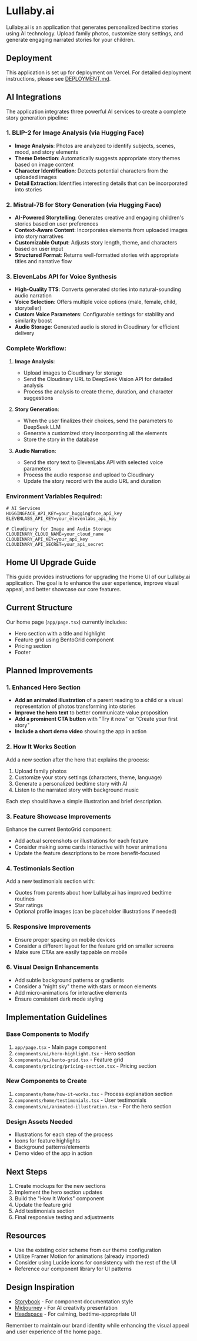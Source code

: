 # Lullaby.ai

Lullaby.ai is an application that generates personalized bedtime stories using AI technology. Upload family photos, customize story settings, and generate engaging narrated stories for your children.

## Deployment

This application is set up for deployment on Vercel. For detailed deployment instructions, please see [DEPLOYMENT.md](./DEPLOYMENT.md).

## AI Integrations

The application integrates three powerful AI services to create a complete story generation pipeline:

### 1. BLIP-2 for Image Analysis (via Hugging Face)

- **Image Analysis**: Photos are analyzed to identify subjects, scenes, mood, and story elements
- **Theme Detection**: Automatically suggests appropriate story themes based on image content
- **Character Identification**: Detects potential characters from the uploaded images
- **Detail Extraction**: Identifies interesting details that can be incorporated into stories

### 2. Mistral-7B for Story Generation (via Hugging Face)

- **AI-Powered Storytelling**: Generates creative and engaging children's stories based on user preferences
- **Context-Aware Content**: Incorporates elements from uploaded images into story narratives
- **Customizable Output**: Adjusts story length, theme, and characters based on user input
- **Structured Format**: Returns well-formatted stories with appropriate titles and narrative flow

### 3. ElevenLabs API for Voice Synthesis

- **High-Quality TTS**: Converts generated stories into natural-sounding audio narration
- **Voice Selection**: Offers multiple voice options (male, female, child, storyteller)
- **Custom Voice Parameters**: Configurable settings for stability and similarity boost
- **Audio Storage**: Generated audio is stored in Cloudinary for efficient delivery

### Complete Workflow:
1. **Image Analysis**: 
   - Upload images to Cloudinary for storage
   - Send the Cloudinary URL to DeepSeek Vision API for detailed analysis
   - Process the analysis to create theme, duration, and character suggestions

2. **Story Generation**:
   - When the user finalizes their choices, send the parameters to DeepSeek LLM
   - Generate a customized story incorporating all the elements
   - Store the story in the database

3. **Audio Narration**:
   - Send the story text to ElevenLabs API with selected voice parameters
   - Process the audio response and upload to Cloudinary
   - Update the story record with the audio URL and duration

### Environment Variables Required:
```
# AI Services
HUGGINGFACE_API_KEY=your_huggingface_api_key
ELEVENLABS_API_KEY=your_elevenlabs_api_key

# Cloudinary for Image and Audio Storage
CLOUDINARY_CLOUD_NAME=your_cloud_name
CLOUDINARY_API_KEY=your_api_key
CLOUDINARY_API_SECRET=your_api_secret
```

## Home UI Upgrade Guide

This guide provides instructions for upgrading the Home UI of our Lullaby.ai application. The goal is to enhance the user experience, improve visual appeal, and better showcase our core features.

## Current Structure

Our home page (`app/page.tsx`) currently includes:
- Hero section with a title and highlight
- Feature grid using BentoGrid component
- Pricing section
- Footer

## Planned Improvements

### 1. Enhanced Hero Section

- **Add an animated illustration** of a parent reading to a child or a visual representation of photos transforming into stories
- **Improve the hero text** to better communicate value proposition
- **Add a prominent CTA button** with "Try it now" or "Create your first story"
- **Include a short demo video** showing the app in action

### 2. How It Works Section

Add a new section after the hero that explains the process:
1. Upload family photos
2. Customize your story settings (characters, theme, language)
3. Generate a personalized bedtime story with AI
4. Listen to the narrated story with background music

Each step should have a simple illustration and brief description.

### 3. Feature Showcase Improvements

Enhance the current BentoGrid component:
- Add actual screenshots or illustrations for each feature
- Consider making some cards interactive with hover animations
- Update the feature descriptions to be more benefit-focused

### 4. Testimonials Section

Add a new testimonials section with:
- Quotes from parents about how Lullaby.ai has improved bedtime routines
- Star ratings
- Optional profile images (can be placeholder illustrations if needed)

### 5. Responsive Improvements

- Ensure proper spacing on mobile devices
- Consider a different layout for the feature grid on smaller screens
- Make sure CTAs are easily tappable on mobile

### 6. Visual Design Enhancements

- Add subtle background patterns or gradients
- Consider a "night sky" theme with stars or moon elements
- Add micro-animations for interactive elements
- Ensure consistent dark mode styling

## Implementation Guidelines

### Base Components to Modify

1. `app/page.tsx` - Main page component
2. `components/ui/hero-highlight.tsx` - Hero section
3. `components/ui/bento-grid.tsx` - Feature grid
4. `components/pricing/pricing-section.tsx` - Pricing section

### New Components to Create

1. `components/home/how-it-works.tsx` - Process explanation section
2. `components/home/testimonials.tsx` - User testimonials
3. `components/ui/animated-illustration.tsx` - For the hero section

### Design Assets Needed

- Illustrations for each step of the process
- Icons for feature highlights
- Background patterns/elements
- Demo video of the app in action

## Next Steps

1. Create mockups for the new sections
2. Implement the hero section updates
3. Build the "How It Works" component
4. Update the feature grid
5. Add testimonials section
6. Final responsive testing and adjustments

## Resources

- Use the existing color scheme from our theme configuration
- Utilize Framer Motion for animations (already imported)
- Consider using Lucide icons for consistency with the rest of the UI
- Reference our component library for UI patterns

## Design Inspiration

- [Storybook](https://storybook.js.org/) - For component documentation style
- [Midjourney](https://www.midjourney.com/) - For AI creativity presentation
- [Headspace](https://www.headspace.com/) - For calming, bedtime-appropriate UI

Remember to maintain our brand identity while enhancing the visual appeal and user experience of the home page.